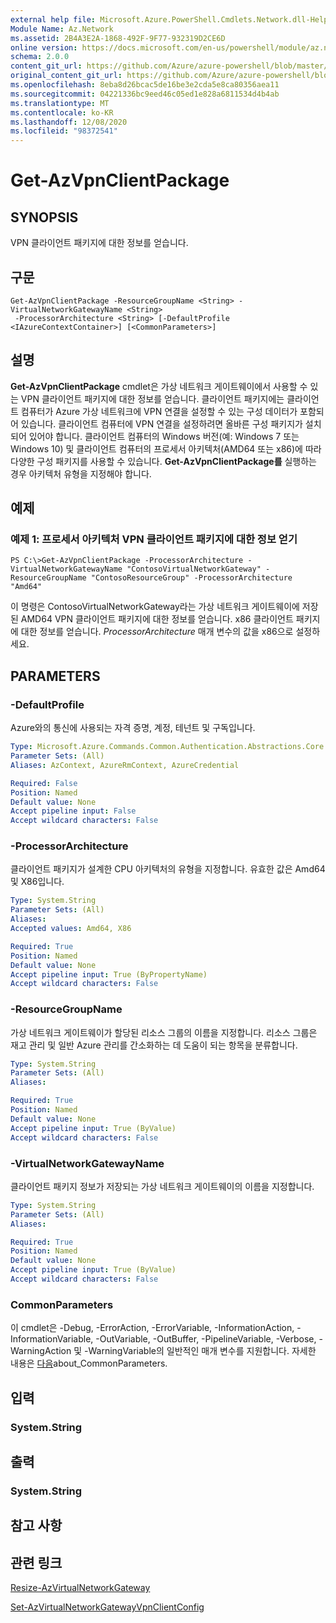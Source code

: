 ```yaml
---
external help file: Microsoft.Azure.PowerShell.Cmdlets.Network.dll-Help.xml
Module Name: Az.Network
ms.assetid: 2B4A3E2A-1868-492F-9F77-932319D2CE6D
online version: https://docs.microsoft.com/en-us/powershell/module/az.network/get-azvpnclientpackage
schema: 2.0.0
content_git_url: https://github.com/Azure/azure-powershell/blob/master/src/Network/Network/help/Get-AzVpnClientPackage.md
original_content_git_url: https://github.com/Azure/azure-powershell/blob/master/src/Network/Network/help/Get-AzVpnClientPackage.md
ms.openlocfilehash: 8eba8d26bcac5de16be3e2cda5e8ca80356aea11
ms.sourcegitcommit: 04221336bc9eed46c05ed1e828a6811534d4b4ab
ms.translationtype: MT
ms.contentlocale: ko-KR
ms.lasthandoff: 12/08/2020
ms.locfileid: "98372541"
---
```

# Get-AzVpnClientPackage

## SYNOPSIS
VPN 클라이언트 패키지에 대한 정보를 얻습니다.

## 구문

```
Get-AzVpnClientPackage -ResourceGroupName <String> -VirtualNetworkGatewayName <String>
 -ProcessorArchitecture <String> [-DefaultProfile <IAzureContextContainer>] [<CommonParameters>]
```

## 설명
**Get-AzVpnClientPackage** cmdlet은 가상 네트워크 게이트웨이에서 사용할 수 있는 VPN 클라이언트 패키지에 대한 정보를 얻습니다.
클라이언트 패키지에는 클라이언트 컴퓨터가 Azure 가상 네트워크에 VPN 연결을 설정할 수 있는 구성 데이터가 포함되어 있습니다. 클라이언트 컴퓨터에 VPN 연결을 설정하려면 올바른 구성 패키지가 설치되어 있어야 합니다.
클라이언트 컴퓨터의 Windows 버전(예: Windows 7 또는 Windows 10) 및 클라이언트 컴퓨터의 프로세서 아키텍처(AMD64 또는 x86)에 따라 다양한 구성 패키지를 사용할 수 있습니다.
**Get-AzVpnClientPackage를** 실행하는 경우 아키텍처 유형을 지정해야 합니다.

## 예제

### 예제 1: 프로세서 아키텍처 VPN 클라이언트 패키지에 대한 정보 얻기
```
PS C:\>Get-AzVpnClientPackage -ProcessorArchitecture -VirtualNetworkGatewayName "ContosoVirtualNetworkGateway" -ResourceGroupName "ContosoResourceGroup" -ProcessorArchitecture "Amd64"
```

이 명령은 ContosoVirtualNetworkGateway라는 가상 네트워크 게이트웨이에 저장된 AMD64 VPN 클라이언트 패키지에 대한 정보를 얻습니다.
x86 클라이언트 패키지에 대한 정보를 얻습니다. *ProcessorArchitecture* 매개 변수의 값을 x86으로 설정하세요.

## PARAMETERS

### -DefaultProfile
Azure와의 통신에 사용되는 자격 증명, 계정, 테넌트 및 구독입니다.

```yaml
Type: Microsoft.Azure.Commands.Common.Authentication.Abstractions.Core.IAzureContextContainer
Parameter Sets: (All)
Aliases: AzContext, AzureRmContext, AzureCredential

Required: False
Position: Named
Default value: None
Accept pipeline input: False
Accept wildcard characters: False
```

### -ProcessorArchitecture
클라이언트 패키지가 설계한 CPU 아키텍처의 유형을 지정합니다.
유효한 값은 Amd64 및 X86입니다.

```yaml
Type: System.String
Parameter Sets: (All)
Aliases:
Accepted values: Amd64, X86

Required: True
Position: Named
Default value: None
Accept pipeline input: True (ByPropertyName)
Accept wildcard characters: False
```

### -ResourceGroupName
가상 네트워크 게이트웨이가 할당된 리소스 그룹의 이름을 지정합니다.
리소스 그룹은 재고 관리 및 일반 Azure 관리를 간소화하는 데 도움이 되는 항목을 분류합니다.

```yaml
Type: System.String
Parameter Sets: (All)
Aliases:

Required: True
Position: Named
Default value: None
Accept pipeline input: True (ByValue)
Accept wildcard characters: False
```

### -VirtualNetworkGatewayName
클라이언트 패키지 정보가 저장되는 가상 네트워크 게이트웨이의 이름을 지정합니다.

```yaml
Type: System.String
Parameter Sets: (All)
Aliases:

Required: True
Position: Named
Default value: None
Accept pipeline input: True (ByValue)
Accept wildcard characters: False
```

### CommonParameters
이 cmdlet은 -Debug, -ErrorAction, -ErrorVariable, -InformationAction, -InformationVariable, -OutVariable, -OutBuffer, -PipelineVariable, -Verbose, -WarningAction 및 -WarningVariable의 일반적인 매개 변수를 지원합니다. 자세한 내용은 [다음](http://go.microsoft.com/fwlink/?LinkID=113216)about_CommonParameters.

## 입력

### System.String

## 출력

### System.String

## 참고 사항

## 관련 링크

[Resize-AzVirtualNetworkGateway](./Resize-AzVirtualNetworkGateway.md)

[Set-AzVirtualNetworkGatewayVpnClientConfig](./Set-AzVirtualNetworkGatewayVpnClientConfig.md)


